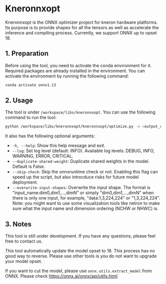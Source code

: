 # Kneronnxopt

Kneronnxopt is the ONNX optimizer project for kneron hardware platforms. Its purpose is to provide shapes for all the tensors as well as accelerate the inference and compiling process. Currently, we support ONNX up to opset 18.

## 1. Preparation

Before using the tool, you need to activate the conda environment for it. Required packages are already installed in the environment. You can activate the environment by running the following command:

```bash
conda activate onnx1.13
```

## 2. Usage

The tool is under `/workspace/libs/kneronnxopt`. You can use the following command to run the tool:

```bash
python /workspace/libs/kneronnxopt/kneronnxopt/optimize.py -o <output_onnx_model> <input_onnx_model>
```

It also has the following optional arguments:

* `-h, --help`: Show this help message and exit.
* `--log`: Set log level (default: INFO). Available log levels: DEBUG, INFO, WARNING, ERROR, CRITICAL.
* `--duplicate-shared-weight`: Duplicate shared weights in the model. Default is False.
* `--skip-check`: Skip the onnxruntime check or not. Enabling this flag can speed up the script, but also introcduce risks for future model deployment.
* `--overwrite-input-shapes`: Overwrite the input shape. The format is "input_name:dim0,dim1,...,dimN" or simply "dim0,dim1,...,dimN" when there is only one input, for example, "data:1,3,224,224" or "1,3,224,224". Note: you might want to use some visualization tools like netron to make sure what the input name and dimension ordering (NCHW or NHWC) is.

## 3. Notes

This tool is still under development. If you have any questions, please feel free to contact us.

This tool automatically update the model opset to 18. This process has no good way to reverse. Please use other tools is you do not want to upgrade your model opset.

If you want to cut the model, please use `onnx.utils.extract_model` from ONNX. Please check <https://onnx.ai/onnx/api/utils.html>